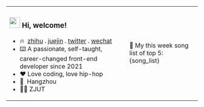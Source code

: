 <html>
    <table style="margin-left: auto; margin-right: auto; border: transparent;">
        <tr style="border: transparent;">
            <td style="border: transparent;">
              <h3> <img src="https://emojis.slackmojis.com/emojis/images/1621024394/39092/cat-roll.gif?1621024394" width="28" /> Hi, welcome! </h3>

- 🔥 &nbsp;<a href="https://www.zhihu.com/people/mi-qi-lin-60-52">zhihu</a> . <a href="https://juejin.cn/user/3421335917182461">juejin</a> . <a href="https://twitter.com/zonemeen">twitter</a> . <a href="https://cdn.jsdelivr.net/gh/miqilin21/static@master/img/wechat.jpg">wechat</a>
- ⌨️ A passionate, self-taught, career-changed front-end developer since 2021
- ❤️ Love coding, love hip-hop
- 📍 &nbsp;Hangzhou
- 👨‍🎓 ZJUT
            </td>
            <td style="border: transparent;">
               🎵 My this week song list of top 5:
                {song_list}
            </td>
        </tr>
    </table>

</html>
